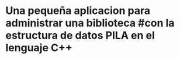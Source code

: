 # Una pequeña aplicacion para administrar una biblioteca #con la estructura de datos PILA en el lenguaje C++
